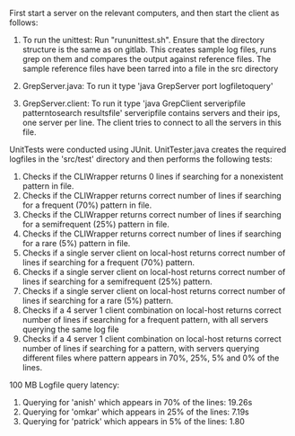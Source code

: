 First start a server on the relevant computers, and then start the client as follows:

1. To run the unittest: Run "rununittest.sh". Ensure that the directory structure is the same as on gitlab. This creates sample log files, runs grep on them and compares the output against reference files. The sample reference files have been tarred into a file in the src directory

2. GrepServer.java: To run it type 'java GrepServer port logfiletoquery'

3. GrepServer.client: To run it type 'java GrepClient serveripfile patterntosearch resultsfile'
serveripfile contains servers and their ips, one server per line. The client tries to connect to all the servers in this file.

UnitTests were conducted using JUnit. UnitTester.java creates the required logfiles in the 'src/test' directory and then performs the following tests:
1. Checks if the CLIWrapper returns 0 lines if searching for a nonexistent pattern in file.
2. Checks if the CLIWrapper returns correct number of lines if searching for a frequent (70%) pattern in file.
3. Checks if the CLIWrapper returns correct number of lines if searching for a semifrequent (25%) pattern in file.
4. Checks if the CLIWrapper returns correct number of lines if searching for a rare (5%) pattern in file.
5. Checks if a single server client on local-host returns correct number of lines if searching for a frequent (70%) pattern.
6. Checks if a single server client on local-host returns correct number of lines if searching for a semifrequent (25%) pattern.
7. Checks if a single server client on local-host returns correct number of lines if searching for a rare (5%) pattern.
8. Checks if a 4 server 1 client combination on local-host returns correct number of lines if searching for a frequent pattern, with all servers querying the same log file
9. Checks if a 4 server 1 client combination on local-host returns correct number of lines if searching for a pattern, with servers querying different files where pattern appears in 70%, 25%, 5% and 0% of the lines.

100 MB Logfile query latency:
1. Querying for 'anish' which appears in 70% of the lines: 19.26s
2. Querying for 'omkar' which appears in 25% of the lines: 7.19s
3. Querying for 'patrick' which appears in 5% of the lines: 1.80